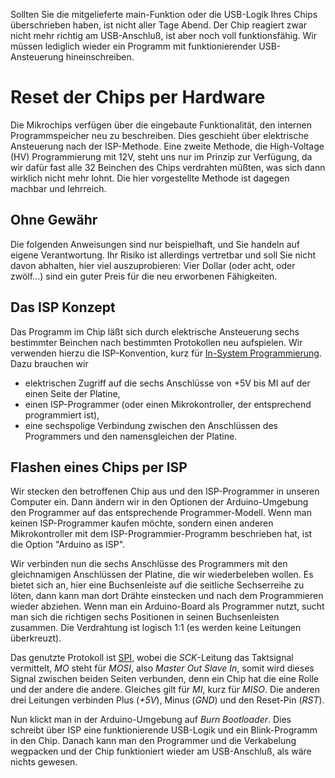 
Sollten Sie die mitgelieferte main-Funktion oder die USB-Logik Ihres Chips
überschrieben haben, ist nicht aller Tage Abend.
Der Chip reagiert zwar nicht mehr richtig am USB-Anschluß, ist aber noch voll
funktionsfähig.  Wir müssen lediglich wieder ein Programm mit funktionierender
USB-Ansteuerung hineinschreiben.

# Reset der Chips per Hardware

Die Mikrochips verfügen über die eingebaute Funktionalität, den internen
Programmspeicher neu zu beschreiben.  Dies geschieht über elektrische
Ansteuerung nach der ISP-Methode.  Eine zweite Methode, die High-Voltage (HV)
Programmierung mit 12V, steht uns nur im Prinzip zur Verfügung, da wir dafür
fast alle 32 Beinchen des Chips verdrahten müßten, was sich dann wirklich nicht
mehr lohnt.  Die hier vorgestellte Methode ist dagegen machbar und lehrreich.

## Ohne Gewähr

Die folgenden Anweisungen sind nur beispielhaft, und Sie handeln auf eigene
Verantwortung.  Ihr Risiko ist allerdings vertretbar und soll Sie nicht davon
abhalten, hier viel auszuprobieren:  Vier Dollar (oder acht, oder zwölf...)
sind ein guter Preis für die neu erworbenen Fähigkeiten.

## Das ISP Konzept

Das Programm im Chip läßt sich durch elektrische Ansteuerung sechs bestimmter
Beinchen nach bestimmten Protokollen neu aufspielen.  Wir verwenden hierzu die
ISP-Konvention, kurz für
[In-System Programmierung](https://de.wikipedia.org/wiki/In-System-Programmierung).
Dazu brauchen wir

 - elektrischen Zugriff auf die sechs Anschlüsse von +5V bis MI auf der einen
   Seite der Platine,
 - einen ISP-Programmer (oder einen Mikrokontroller, der entsprechend
   programmiert ist),
 - eine sechspolige Verbindung zwischen den Anschlüssen des Programmers und den
   namensgleichen der Platine.

## Flashen eines Chips per ISP

Wir stecken den betroffenen Chip aus und den ISP-Programmer in unseren
Computer ein.  Dann ändern wir in den Optionen der Arduino-Umgebung den
Programmer auf das entsprechende Programmer-Modell.  Wenn man keinen
ISP-Programmer kaufen möchte, sondern einen anderen Mikrokontroller mit dem
ISP-Programmier-Programm beschrieben hat, ist die Option "Arduino as ISP".

Wir verbinden nun die sechs Anschlüsse des Programmers mit den gleichnamigen
Anschlüssen der Platine, die wir wiederbeleben wollen.  Es bietet sich an,
hier eine Buchsenleiste auf die seitliche Sechserreihe zu löten, dann kann
man dort Drähte einstecken und nach dem Programmieren wieder abziehen.  Wenn
man ein Arduino-Board als Programmer nutzt, sucht man sich die richtigen
sechs Positionen in seinen Buchsenleisten zusammen.  Die Verdrahtung ist
logisch 1:1 (es werden keine Leitungen überkreuzt).

Das genutzte Protokoll ist
[SPI](https://de.wikipedia.org/wiki/Serial_Peripheral_Interface),
wobei die *SCK*-Leitung das Taktsignal vermittelt, *MO* steht für *MOSI*, also
*Master Out Slave In*, somit wird dieses Signal zwischen beiden Seiten
verbunden, denn ein Chip hat die eine Rolle und der andere die andere.
Gleiches gilt für *MI*, kurz für *MISO*.  Die anderen drei Leitungen
verbinden Plus (*+5V*), Minus (*GND*) und den Reset-Pin (*RST*).

Nun klickt man in der Arduino-Umgebung auf *Burn Bootloader*.  Dies schreibt
über ISP eine funktionierende USB-Logik und ein Blink-Programm in den Chip.
Danach kann man den Programmer und die Verkabelung wegpacken und der Chip
funktioniert wieder am USB-Anschluß, als wäre nichts gewesen.
